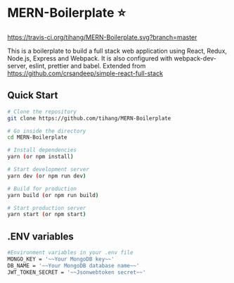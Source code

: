 # MERN-Boilerplate :star:

https://travis-ci.org/tihang/MERN-Boilerplate.svg?branch=master

This is a boilerplate to build a full stack web application using React, Redux, Node.js, Express and Webpack. It is also configured with webpack-dev-server, eslint, prettier and babel.
Extended from https://github.com/crsandeep/simple-react-full-stack

## Quick Start

```bash
# Clone the repository
git clone https://github.com/tihang/MERN-Boilerplate

# Go inside the directory
cd MERN-Boilerplate

# Install dependencies
yarn (or npm install)

# Start development server
yarn dev (or npm run dev)

# Build for production
yarn build (or npm run build)

# Start production server
yarn start (or npm start)
```

## .ENV variables

```bash
#Environment variables in your .env file
MONGO_KEY = '~~Your MongoDB key~~'
DB_NAME = '~~Your MongoDB database name~~'
JWT_TOKEN_SECRET = '~~Jsonwebtoken secret~~'
```
